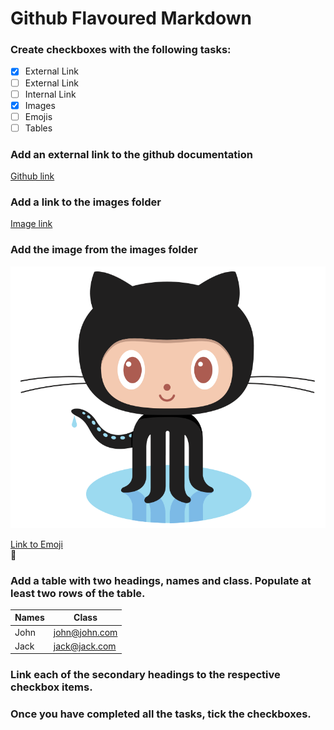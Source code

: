 # Github Flavoured Markdown
### Create checkboxes with the following tasks:
* [x] External Link
* [ ] External Link
* [ ] Internal Link
* [x] Images
* [ ] Emojis
* [ ] Tables  
### Add an external link to the github documentation 

[Github link](https://help.github.com/en)

### Add a link to the images folder
[Image link](https://github.com/v-lahutik/authoring/blob/main/logo.png)  

### Add the image from the images folder
![Logo](https://github.com/v-lahutik/authoring/blob/main/logo.png)  

[Link to Emoji](#Emojis)    
:smiling_face_with_three_hearts:

### Add a table with two headings, names and class. Populate at least two rows of the table.

| Names | Class        |
| ---- | ------------- | 
| John | john@john.com | 
| Jack | jack@jack.com | 

### Link each of the secondary headings to the respective checkbox items.



### Once you have completed all the tasks, tick the checkboxes.
